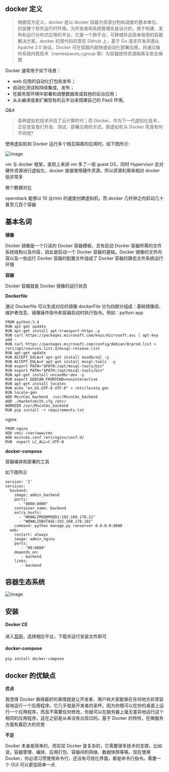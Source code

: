 ## docker 定义

> 根据官方定义，docker 是以 docker 容器为资源分割和调度的基本单位，封装整个软件运行时环境，为开发者和系统管理员是设计的，用于构建、发布和运行分布式应用的平台，它是一个跨平台，可移植并且简单易用的容器解决方案。docker 的源代码托管在 Github 上，基于 Go 语言开发并遵从 Apache 2.0 协议。Docker 可在容器内部快速自动化部署应用，并通过操作系统内核技术（namespaces,cgroup 等）为容器提供资源隔离与安全保障

Docker 通常用于如下场景：

- web 应用的自动化打包和发布；
- 自动化测试和持续集成、发布；
- 在服务型环境中部署和调整数据库或其他的后台应用；
- 从头编译或者扩展现有的云平台来搭建自己的 PaaS 环境。

_Q&A_

> 各种虚拟机技术开启了云计算时代；而 Docker，作为下一代虚拟化技术，正在改变我们开发、测试、部署应用的方式。那虚拟机与 Docker 究竟有何不同呢?

使用虚拟机和 Docker 运行多个相互隔离的应用时，如下图所示:

![image](https://cdn.yuanmedia.top/bolg/0062z5a3gy1fpshy1zq0sj30fe07nglt.jpg)

vm 与 docker 框架，直观上来讲 vm 多了一层 guest OS，同时 Hypervisor 会对硬件资源进行虚拟化，docker 直接使用硬件资源，所以资源利用率相对 docker 低非常多

做个数据对比

openstack 能够以 10 台/min 的速度创建虚拟机，而 docker 几秒钟之内启动几十甚至几百个容器

## 基本名词

**镜像**

Docker 镜像是一个只读的 Docker 容器模板，含有启动 Docker 容器所需的文件系统结构以及内容，因此是启动一个 Docker 容器的基础。Docker 镜像的文件内容以及一些运行 Docker 容器的配置文件组成了 Docker 容器的静态文件系统运行环境

**容器**

Docker 容器就是 Docker 镜像的运行状态

**Dockerfile**

通过 Dockerfile 可以生成对应的镜像
dockerFile 分为四部分组成：基础镜像信、维护者信息、镜像操作指令和容器启动时执行指令。例如：python app

```
FROM python:3.4
RUN apt-get update
RUN apt-get install apt-transport-https -y
RUN curl https://packages.microsoft.com/keys/microsoft.asc | apt-key add -
RUN curl https://packages.microsoft.com/config/debian/8/prod.list > /etc/apt/sources.list.d/mssql-release.list
RUN apt-get update
RUN ACCEPT_EULA=Y apt-get install msodbcsql -y
RUN ACCEPT_EULA=Y apt-get install mssql-tools  -y
RUN export PATH="$PATH:/opt/mssql-tools/bin"
RUN export PATH="$PATH:/opt/mssql-tools/bin"
RUN apt-get install unixodbc-dev -y
RUN export DEBIAN_FRONTEND=noninteractive
RUN apt-get install locales
RUN echo "en_US.UTF-8 UTF-8" > /etc/locale.gen
RUN locale-gen
ADD MscnCms_backend  /usr/MscnCms_backend
ADD ./marketsmith.cfg /etc/
WORKDIR /usr/MscnCms_backend
RUN pip install -r requirements.txt
```

nginx

```
FROM nginx
ADD cms/ /var/www/cms
ADD mscncms.conf /etc/nginx/conf.d/
RUN  export LC_ALL=C.UTF-8
```

**docker-compose**

容器编排和部署的工具

如下图所示

```
version: '2'
services:
  backend:
    image: admin_backend
    ports:
      - "8000:8000"
    container_name: backend
    extra_hosts:
      - "WONALIMSDBPROD1:192.168.178.21"
      - "WONALIDBSTAGE:192.168.178.101"
    command: python manage.py runserver 0.0.0.0:8000
  web:
    restart: always
    image: admin_nginx
    ports:
       - "80:8088"
    depends_on:
       - backend
    links:
       - backend
```

## 容器生态系统

![image](https://cdn.yuanmedia.top/bolg/0062z5a3gy1fpshobbv3zj30gu0a1wfq.jpg)

## 安装

#### Docker CE

进入[官网](https://docs.docker.com/install)，选择相应平台，下载并运行安装文件即可

#### docker-compose

```
pip install docker-compose
```

## docker 的优缺点

**优点**

我觉得 Docker 做得最好的事情就是让开发者、用户和大家能够在任何地方非常容易地运行一个应用程序。它几乎就是开发者的圣杯，因为你既可以在你的桌面上运行一个应用程序，而且不需要任何修改，你就可以在服务器上毫无差异地运行这个相同的应用程序。这在之前是从来没有出现过的。基于 Docker 的特性，在微服务方面有着巨大的优势

**不足**

Docker 本身是简单的，而实现 Docker 是复杂的，它需要很多技术的支撑，比如说，容器管理、编排、应用打包、容器间的网络、数据快照等等。现在使用 Docker，你必须习惯使用命令行，还没有可视化界面，都是命令行指令。需要一个 GUI 可以更加简单一点
